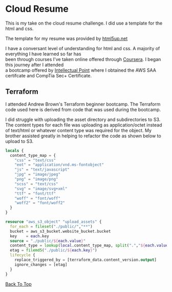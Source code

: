 # Cloud Resume

This is my take on the cloud resume challenge. I did use a template for the html and css.

The template for my resume was provided by [html5up.net](https://html5up.net/)

I have a conversant level of understanding for html and css. A majority of everything I have learned so far has<br>
been through courses I've taken online offered through [Coursera](https://www.coursera.org/). I began this journey after I attended<br>
a bootcamp offered by [Intellectual Point](https://intellectualpoint.com/) where I obtained the AWS SAA certifcate and CompTia Sec+ Certificate.

## Terraform
I attended Andrew Brown's Terraform beginner bootcamp. The Terraform code used here is derived from code that was used during the bootcamp.

I did struggle with uploading the asset directory and subdirectories to S3. The content types for each file was uploading as application/octet instead of text/html or whatever content type was required for the object. My brother assisted greatly in helping to refactor the code as shown below to upload to S3.

```tf
locals {
  content_type_map = {
    "css" = "text/css"
    "eot" = "application/vnd.ms-fontobject"
    "js" = "text/javascript"
    "jpg" = "image/jpeg"
    "png" = "image/png"
    "scss" = "text/css"
    "svg" = "image/svg+xml"
    "ttf" = "font/ttf"
    "woff" = "font/woff"
    "woff2" = "font/woff2"    
  }
}

resource "aws_s3_object" "upload_assets" {
  for_each = fileset("./public/","**")
  bucket = aws_s3_bucket.website_bucket.bucket
  key    = each.key
  source = "./public/${each.value}"
  content_type = lookup(local.content_type_map, split(".","${each.value}")[1],"text/html")
  etag = filemd5("./public/${each.key}")
  lifecycle {
    replace_triggered_by = [terraform_data.content_version.output]
    ignore_changes = [etag]
  }
}
```
[Back To Top](#cloud-resume)